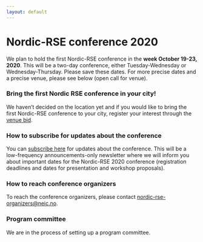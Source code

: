```yaml
---
layout: default
---
```


# Nordic-RSE conference 2020

We plan to hold the first Nordic-RSE conference in the **week October 19-23, 2020**.
This will be a two-day conference, either Tuesday-Wednesday or Wednesday-Thursday.
Please save these dates. For more precise dates and a precise venue, please see below
(open call for venue).


### Bring the first Nordic RSE conference in your city!

We haven’t decided on the location yet and if you would like to bring the first
Nordic-RSE conference to your city, register your interest through the
[venue bid](https://indico.neic.no/event/119/surveys/28).


### How to subscribe for updates about the conference

You can [subscribe here](https://neic.no/mailman/listinfo/nordic-rse-announcements) for updates about the conference.
This will be a low-frequency announcements-only newsletter where we will inform
you about important dates for the Nordic-RSE 2020 conference (registration
deadlines and dates for presentation and workshop proposals).


### How to reach conference organizers

To reach the conference organizers, please contact
[nordic-rse-organizers@neic.no](nordic-rse-organizers@neic.no).


### Program committee

We are in the process of setting up a program committee.
